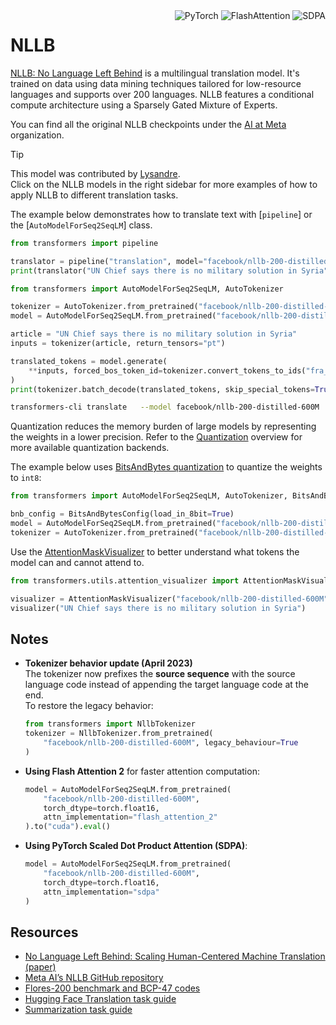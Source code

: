 <!--Copyright 2020 The HuggingFace Team. All rights reserved.

Licensed under the Apache License, Version 2.0 (the "License"); you may not use this file except in compliance with
the License. You may obtain a copy of the License at

http://www.apache.org/licenses/LICENSE-2.0

Unless required by applicable law or agreed to in writing, software distributed under the License is distributed on
an "AS IS" BASIS, WITHOUT WARRANTIES OR CONDITIONS OF ANY KIND, either express or implied. See the License for the
specific language governing permissions and limitations under the License.

⚠️ Note that this file is in Markdown but contain specific syntax for our doc-builder (similar to MDX) that may not be
rendered properly in your Markdown viewer.

-->
<div style="float: right;">
    <div class="flex flex-wrap space-x-1">
        <img alt="PyTorch" src="https://img.shields.io/badge/PyTorch-DE3412?style=flat&logo=pytorch&logoColor=white">
        <img alt="FlashAttention" src="https://img.shields.io/badge/%E2%9A%A1%EF%B8%8E%20FlashAttention-eae0c8?style=flat">
        <img alt="SDPA" src="https://img.shields.io/badge/SDPA-DE3412?style=flat&logo=pytorch&logoColor=white">
    </div>
</div>

# NLLB

[NLLB: No Language Left Behind](https://huggingface.co/papers/2207.04672) is a multilingual translation model. It's trained on data using data mining techniques tailored for low-resource languages and supports over 200 languages. NLLB features a conditional compute architecture using a Sparsely Gated Mixture of Experts.


You can find all the original NLLB checkpoints under the [AI at Meta](https://huggingface.co/facebook/models?search=nllb) organization.

> [!TIP]
> This model was contributed by [Lysandre](https://huggingface.co/lysandre).  
> Click on the NLLB models in the right sidebar for more examples of how to apply NLLB to different translation tasks.

The example below demonstrates how to translate text with [`pipeline`] or the [`AutoModelForSeq2SeqLM`] class.

<hfoptions id="usage">
<hfoption id="Pipeline">

```python
from transformers import pipeline

translator = pipeline("translation", model="facebook/nllb-200-distilled-600M", src_lang="eng_Latn", tgt_lang="fra_Latn")
print(translator("UN Chief says there is no military solution in Syria"))
```

</hfoption>
<hfoption id="AutoModel">

```python
from transformers import AutoModelForSeq2SeqLM, AutoTokenizer

tokenizer = AutoTokenizer.from_pretrained("facebook/nllb-200-distilled-600M")
model = AutoModelForSeq2SeqLM.from_pretrained("facebook/nllb-200-distilled-600M")

article = "UN Chief says there is no military solution in Syria"
inputs = tokenizer(article, return_tensors="pt")

translated_tokens = model.generate(
    **inputs, forced_bos_token_id=tokenizer.convert_tokens_to_ids("fra_Latn"), max_length=30
)
print(tokenizer.batch_decode(translated_tokens, skip_special_tokens=True)[0])
```

</hfoption>
<hfoption id="transformers-cli">

```bash
transformers-cli translate   --model facebook/nllb-200-distilled-600M   --src_lang eng_Latn   --tgt_lang fra_Latn   --text "UN Chief says there is no military solution in Syria"
```

</hfoption>
</hfoptions>

Quantization reduces the memory burden of large models by representing the weights in a lower precision. Refer to the [Quantization](../quantization/overview) overview for more available quantization backends.

The example below uses [BitsAndBytes quantization](https://huggingface.co/docs/transformers/main/en/quantization/bitsandbytes) to quantize the weights to `int8`:

```python
from transformers import AutoModelForSeq2SeqLM, AutoTokenizer, BitsAndBytesConfig

bnb_config = BitsAndBytesConfig(load_in_8bit=True)
model = AutoModelForSeq2SeqLM.from_pretrained("facebook/nllb-200-distilled-600M", quantization_config=bnb_config)
tokenizer = AutoTokenizer.from_pretrained("facebook/nllb-200-distilled-600M")
```

Use the [AttentionMaskVisualizer](https://github.com/huggingface/transformers/blob/main/src/transformers/utils/attention_visualizer.py#L139) to better understand what tokens the model can and cannot attend to.

```python
from transformers.utils.attention_visualizer import AttentionMaskVisualizer

visualizer = AttentionMaskVisualizer("facebook/nllb-200-distilled-600M")
visualizer("UN Chief says there is no military solution in Syria")
```

## Notes

- **Tokenizer behavior update (April 2023)**  
  The tokenizer now prefixes the **source sequence** with the source language code instead of appending the target language code at the end.  
  To restore the legacy behavior:  
  ```python
  from transformers import NllbTokenizer
  tokenizer = NllbTokenizer.from_pretrained(
      "facebook/nllb-200-distilled-600M", legacy_behaviour=True
  )
  ```

- **Using Flash Attention 2** for faster attention computation:  
  ```python
  model = AutoModelForSeq2SeqLM.from_pretrained(
      "facebook/nllb-200-distilled-600M",
      torch_dtype=torch.float16,
      attn_implementation="flash_attention_2"
  ).to("cuda").eval()
  ```

- **Using PyTorch Scaled Dot Product Attention (SDPA)**:  
  ```python
  model = AutoModelForSeq2SeqLM.from_pretrained(
      "facebook/nllb-200-distilled-600M",
      torch_dtype=torch.float16,
      attn_implementation="sdpa"
  )
  ```

## Resources

- [No Language Left Behind: Scaling Human-Centered Machine Translation (paper)](https://huggingface.co/papers/2207.04672)  
- [Meta AI’s NLLB GitHub repository](https://github.com/facebookresearch/fairseq/tree/nllb)  
- [Flores-200 benchmark and BCP-47 codes](https://github.com/facebookresearch/flores/blob/main/flores200/README.md#languages-in-flores-200)  
- [Hugging Face Translation task guide](../tasks/translation)  
- [Summarization task guide](../tasks/summarization)  
